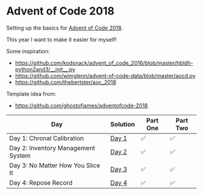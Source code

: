 # Advent of Code 2018
Setting up the basics for [Advent of Code 2018](https://adventofcode.com).

This year I want to make it easier for myself!

Some inspiration:
 - https://github.com/kodsnack/advent_of_code_2016/blob/master/hbldh-python2and3/__init__.py  
 - https://github.com/wimglenn/advent-of-code-data/blob/master/aocd.py
 - https://github.com/thebertster/aoc_2018
 
Template idea from:  
 - https://github.com/ghostofjames/adventofcode-2018  
 
 
 
 
| Day | Solution | Part One | Part Two |
|-----|----------|----------|----------|
|Day 1: Chronal Calibration|[Day 1](day_01/)|:white_check_mark:|:white_check_mark:|
|Day 2: Inventory Management System|[Day 2](day_02/)|:white_check_mark:|:white_check_mark:|
|Day 3: No Matter How You Slice It|[Day 3](day_03/)|:white_check_mark:|:white_check_mark:|
|Day 4: Repose Record|[Day 4](day_04/)|:white_check_mark:|:white_check_mark:|

<!-- |Day X: Title|[Day X](day_xx/)|:white_check_mark:|:x:| -->